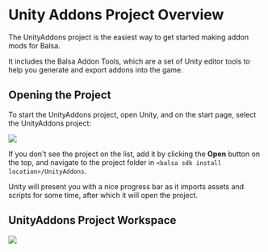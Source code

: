# Unity Addons Project Overview
The UnityAddons project is the easiest way to get started making addon mods for Balsa.

It includes the Balsa Addon Tools, which are a set of Unity editor tools to help you generate and export addons into the game.

## Opening the Project

To start the UnityAddons project, open Unity, and on the start page, select the UnityAddons project:

![](wiki/images/openunityaddonsproject.png)

If you don't see the project on the list, add it by clicking the **Open** button on the top, and navigate to the project folder in `<balsa sdk install location>/UnityAddons`.

Unity will present you with a nice progress bar as it imports assets and scripts for some time, after which it will open the project.


## UnityAddons Project Workspace

![](wiki/images/unityaddonsprojectworkspace.png)





